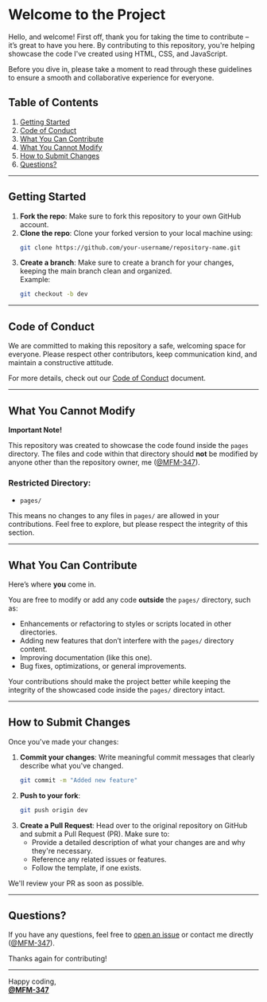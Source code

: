 # Welcome to the Project

Hello, and welcome! First off, thank you for taking the time to contribute – it’s great to have you here. By contributing to this repository, you're helping showcase the code I've created using HTML, CSS, and JavaScript.

Before you dive in, please take a moment to read through these guidelines to ensure a smooth and collaborative experience for everyone.

## Table of Contents

1. [Getting Started](#getting-started)
2. [Code of Conduct](#code-of-conduct)
3. [What You Can Contribute](#what-you-can-contribute)
4. [What You Cannot Modify](#what-you-cannot-modify)
5. [How to Submit Changes](#how-to-submit-changes)
6. [Questions?](#questions)

---

## Getting Started

1. **Fork the repo**: Make sure to fork this repository to your own GitHub account.
2. **Clone the repo**: Clone your forked version to your local machine using:
   ```bash
   git clone https://github.com/your-username/repository-name.git
   ```
3. **Create a branch**: Make sure to create a branch for your changes, keeping the main branch clean and organized.  
   Example:
   ```bash
   git checkout -b dev
   ```

---

## Code of Conduct

We are committed to making this repository a safe, welcoming space for everyone. Please respect other contributors, keep communication kind, and maintain a constructive attitude.

For more details, check out our [Code of Conduct](CODE_OF_CONDUCT.md) document.

---

## What You Cannot Modify

**Important Note!**

This repository was created to showcase the code found inside the `pages` directory. The files and code within that directory should **not** be modified by anyone other than the repository owner, me ([@MFM-347](https://codepen.io/MFM-347)).

### Restricted Directory:

- `pages/`

This means no changes to any files in `pages/` are allowed in your contributions. Feel free to explore, but please respect the integrity of this section.

---

## What You Can Contribute

Here’s where **you** come in.

You are free to modify or add any code **outside** the `pages/` directory, such as:

- Enhancements or refactoring to styles or scripts located in other directories.
- Adding new features that don’t interfere with the `pages/` directory content.
- Improving documentation (like this one).
- Bug fixes, optimizations, or general improvements.

Your contributions should make the project better while keeping the integrity of the showcased code inside the `pages/` directory intact.

---

## How to Submit Changes

Once you've made your changes:

1. **Commit your changes**: Write meaningful commit messages that clearly describe what you've changed.
   ```bash
   git commit -m "Added new feature"
   ```
2. **Push to your fork**:
   ```bash
   git push origin dev
   ```
3. **Create a Pull Request**: Head over to the original repository on GitHub and submit a Pull Request (PR). Make sure to:
   - Provide a detailed description of what your changes are and why they're necessary.
   - Reference any related issues or features.
   - Follow the template, if one exists.

We'll review your PR as soon as possible.

---

## Questions?

If you have any questions, feel free to [open an issue](https://github.com/your-repo/issues) or contact me directly ([@MFM-347](https://github.com/MFM-347)).

Thanks again for contributing!

---

Happy coding,  
**[@MFM-347](https://github.com/MFM-347)**
